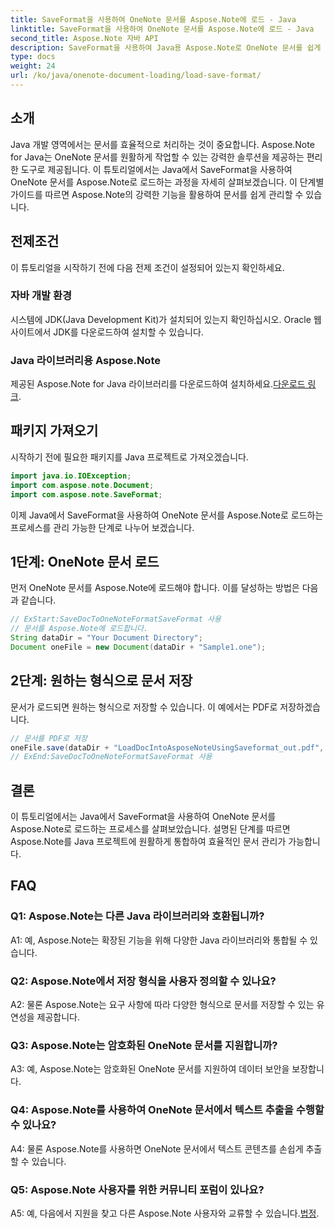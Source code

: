 ```yaml
---
title: SaveFormat을 사용하여 OneNote 문서를 Aspose.Note에 로드 - Java
linktitle: SaveFormat을 사용하여 OneNote 문서를 Aspose.Note에 로드 - Java
second_title: Aspose.Note 자바 API
description: SaveFormat을 사용하여 Java용 Aspose.Note로 OneNote 문서를 쉽게 관리하세요. Aspose.Note를 사용하여 Java 문서 처리 기능을 원활하게 향상하세요.
type: docs
weight: 24
url: /ko/java/onenote-document-loading/load-save-format/
---
```

## 소개

Java 개발 영역에서는 문서를 효율적으로 처리하는 것이 중요합니다. Aspose.Note for Java는 OneNote 문서를 원활하게 작업할 수 있는 강력한 솔루션을 제공하는 편리한 도구로 제공됩니다. 이 튜토리얼에서는 Java에서 SaveFormat을 사용하여 OneNote 문서를 Aspose.Note로 로드하는 과정을 자세히 살펴보겠습니다. 이 단계별 가이드를 따르면 Aspose.Note의 강력한 기능을 활용하여 문서를 쉽게 관리할 수 있습니다.

## 전제조건

이 튜토리얼을 시작하기 전에 다음 전제 조건이 설정되어 있는지 확인하세요.

### 자바 개발 환경

시스템에 JDK(Java Development Kit)가 설치되어 있는지 확인하십시오. Oracle 웹사이트에서 JDK를 다운로드하여 설치할 수 있습니다.

### Java 라이브러리용 Aspose.Note

 제공된 Aspose.Note for Java 라이브러리를 다운로드하여 설치하세요.[다운로드 링크](https://releases.aspose.com/note/java/).

## 패키지 가져오기

시작하기 전에 필요한 패키지를 Java 프로젝트로 가져오겠습니다.

```java
import java.io.IOException;
import com.aspose.note.Document;
import com.aspose.note.SaveFormat;
```

이제 Java에서 SaveFormat을 사용하여 OneNote 문서를 Aspose.Note로 로드하는 프로세스를 관리 가능한 단계로 나누어 보겠습니다.

## 1단계: OneNote 문서 로드

먼저 OneNote 문서를 Aspose.Note에 로드해야 합니다. 이를 달성하는 방법은 다음과 같습니다.

```java
// ExStart:SaveDocToOneNoteFormatSaveFormat 사용
// 문서를 Aspose.Note에 로드합니다.
String dataDir = "Your Document Directory";
Document oneFile = new Document(dataDir + "Sample1.one");
```

## 2단계: 원하는 형식으로 문서 저장

문서가 로드되면 원하는 형식으로 저장할 수 있습니다. 이 예에서는 PDF로 저장하겠습니다.

```java
// 문서를 PDF로 저장
oneFile.save(dataDir + "LoadDocIntoAsposeNoteUsingSaveformat_out.pdf", SaveFormat.Pdf);
// ExEnd:SaveDocToOneNoteFormatSaveFormat 사용
```

## 결론

이 튜토리얼에서는 Java에서 SaveFormat을 사용하여 OneNote 문서를 Aspose.Note로 로드하는 프로세스를 살펴보았습니다. 설명된 단계를 따르면 Aspose.Note를 Java 프로젝트에 원활하게 통합하여 효율적인 문서 관리가 가능합니다.

## FAQ

### Q1: Aspose.Note는 다른 Java 라이브러리와 호환됩니까?

A1: 예, Aspose.Note는 확장된 기능을 위해 다양한 Java 라이브러리와 통합될 수 있습니다.

### Q2: Aspose.Note에서 저장 형식을 사용자 정의할 수 있나요?

A2: 물론 Aspose.Note는 요구 사항에 따라 다양한 형식으로 문서를 저장할 수 있는 유연성을 제공합니다.

### Q3: Aspose.Note는 암호화된 OneNote 문서를 지원합니까?

A3: 예, Aspose.Note는 암호화된 OneNote 문서를 지원하여 데이터 보안을 보장합니다.

### Q4: Aspose.Note를 사용하여 OneNote 문서에서 텍스트 추출을 수행할 수 있나요?

A4: 물론 Aspose.Note를 사용하면 OneNote 문서에서 텍스트 콘텐츠를 손쉽게 추출할 수 있습니다.

### Q5: Aspose.Note 사용자를 위한 커뮤니티 포럼이 있나요?

 A5: 예, 다음에서 지원을 찾고 다른 Aspose.Note 사용자와 교류할 수 있습니다.[법정](https://forum.aspose.com/c/note/28).
